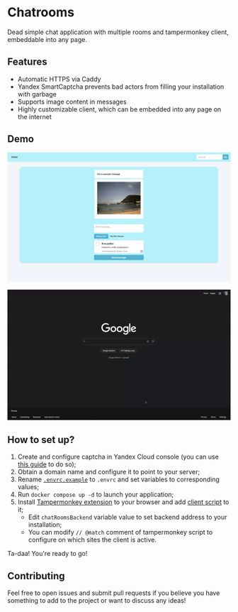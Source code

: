 # Chatrooms

Dead simple chat application with multiple rooms and tampermonkey client, embeddable into any page.

## Features

- Automatic HTTPS via Caddy
- Yandex SmartCaptcha prevents bad actors from filling your installation with garbage
- Supports image content in messages
- Highly customizable client, which can be embedded into any page on the internet

## Demo

![Chat](./screenshots/chat.png)

![Client demo](./screenshots/embedded-client.gif)

## How to set up?

1. Create and configure captcha in Yandex Cloud console (you can use [this guide](https://yandex.cloud/en/docs/smartcaptcha/quickstart#creat-captcha) to do so);
2. Obtain a domain name and configure it to point to your server;
3. Rename [`.envrc.example`](./.envrc.example) to `.envrc` and set variables to corresponding values;
4. Run `docker compose up -d` to launch your application;
5. Install [Tampermonkey extension](https://www.tampermonkey.net) to your browser and add [client script](./tampermonkey/script.js) to it;
    - Edit `chatRoomsBackend` variable value to set backend address to your installation;
    - You can modify `// @match` comment of tampermonkey script to configure on which sites the client is active.

Ta-daa! You're ready to go!

## Contributing

Feel free to open issues and submit pull requests if you believe you have something to add to the project or want to discuss any ideas!
